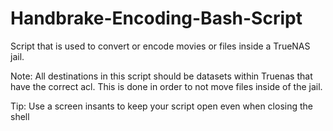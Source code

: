 # Handbrake-Encoding-Bash-Script
Script that is used to convert or encode movies or files inside a TrueNAS jail.

Note: All destinations in this script should be datasets within Truenas that have the correct acl. This is done in order to not move files inside of the jail.

Tip: Use a screen insants to keep your script open even when closing the shell
